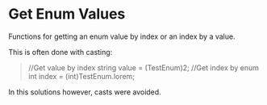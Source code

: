 # Get Enum Values

Functions for getting an enum value by index or an index by a value.

This is often done with casting:

  >//Get value by index
  >string value = (TestEnum)2;
  >//Get index by enum
  >int index = (int)TestEnum.lorem;

In this solutions however, casts were avoided.
